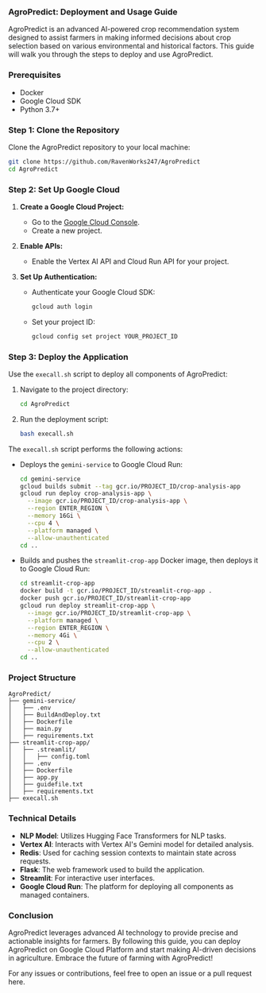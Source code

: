 ### AgroPredict: Deployment and Usage Guide

AgroPredict is an advanced AI-powered crop recommendation system designed to assist farmers in making informed decisions about crop selection based on various environmental and historical factors. This guide will walk you through the steps to deploy and use AgroPredict.

### Prerequisites

- Docker
- Google Cloud SDK
- Python 3.7+

### Step 1: Clone the Repository

Clone the AgroPredict repository to your local machine:

```bash
git clone https://github.com/RavenWorks247/AgroPredict
cd AgroPredict
```

### Step 2: Set Up Google Cloud

1. **Create a Google Cloud Project:**

   - Go to the [Google Cloud Console](https://console.cloud.google.com/).
   - Create a new project.

2. **Enable APIs:**

   - Enable the Vertex AI API and Cloud Run API for your project.

3. **Set Up Authentication:**

   - Authenticate your Google Cloud SDK:
     ```bash
     gcloud auth login
     ```
   - Set your project ID:
     ```bash
     gcloud config set project YOUR_PROJECT_ID
     ```

### Step 3: Deploy the Application

Use the `execall.sh` script to deploy all components of AgroPredict:

1. Navigate to the project directory:

   ```bash
   cd AgroPredict
   ```

2. Run the deployment script:

   ```bash
   bash execall.sh
   ```

The `execall.sh` script performs the following actions:

- Deploys the `gemini-service` to Google Cloud Run:

  ```bash
  cd gemini-service
  gcloud builds submit --tag gcr.io/PROJECT_ID/crop-analysis-app
  gcloud run deploy crop-analysis-app \
    --image gcr.io/PROJECT_ID/crop-analysis-app \
    --region ENTER_REGION \
    --memory 16Gi \
    --cpu 4 \
    --platform managed \
    --allow-unauthenticated
  cd ..
  ```

- Builds and pushes the `streamlit-crop-app` Docker image, then deploys it to Google Cloud Run:

  ```bash
  cd streamlit-crop-app
  docker build -t gcr.io/PROJECT_ID/streamlit-crop-app .
  docker push gcr.io/PROJECT_ID/streamlit-crop-app
  gcloud run deploy streamlit-crop-app \
    --image gcr.io/PROJECT_ID/streamlit-crop-app \
    --platform managed \
    --region ENTER_REGION \
    --memory 4Gi \
    --cpu 2 \
    --allow-unauthenticated
  cd ..
  ```

### Project Structure

```
AgroPredict/
├── gemini-service/
│   ├── .env
│   ├── BuildAndDeploy.txt
│   ├── Dockerfile
│   ├── main.py
│   ├── requirements.txt
├── streamlit-crop-app/
│   ├── .streamlit/
│   │   ├── config.toml
│   ├── .env
│   ├── Dockerfile
│   ├── app.py
│   ├── guidefile.txt
│   ├── requirements.txt
├── execall.sh
```

### Technical Details

- **NLP Model**: Utilizes Hugging Face Transformers for NLP tasks.
- **Vertex AI**: Interacts with Vertex AI's Gemini model for detailed analysis.
- **Redis**: Used for caching session contexts to maintain state across requests.
- **Flask**: The web framework used to build the application.
- **Streamlit**: For interactive user interfaces.
- **Google Cloud Run**: The platform for deploying all components as managed containers.

### Conclusion

AgroPredict leverages advanced AI technology to provide precise and actionable insights for farmers. By following this guide, you can deploy AgroPredict on Google Cloud Platform and start making AI-driven decisions in agriculture. Embrace the future of farming with AgroPredict!

For any issues or contributions, feel free to open an issue or a pull request here.

